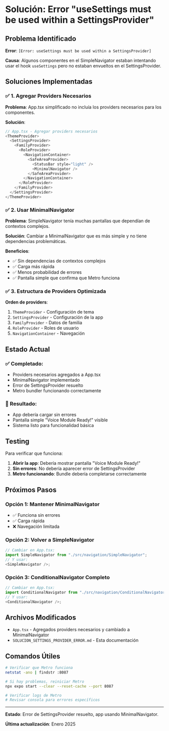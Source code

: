 # Solución: Error "useSettings must be used within a SettingsProvider"

## Problema Identificado

**Error**: `[Error: useSettings must be used within a SettingsProvider]`

**Causa**: Algunos componentes en el SimpleNavigator estaban intentando usar el hook `useSettings` pero no estaban envueltos en el SettingsProvider.

## Soluciones Implementadas

### ✅ 1. Agregar Providers Necesarios

**Problema**: App.tsx simplificado no incluía los providers necesarios para los componentes.

**Solución**:

```typescript
// App.tsx - Agregar providers necesarios
<ThemeProvider>
  <SettingsProvider>
    <FamilyProvider>
      <RoleProvider>
        <NavigationContainer>
          <SafeAreaProvider>
            <StatusBar style="light" />
            <MinimalNavigator />
          </SafeAreaProvider>
        </NavigationContainer>
      </RoleProvider>
    </FamilyProvider>
  </SettingsProvider>
</ThemeProvider>
```

### ✅ 2. Usar MinimalNavigator

**Problema**: SimpleNavigator tenía muchas pantallas que dependían de contextos complejos.

**Solución**: Cambiar a MinimalNavigator que es más simple y no tiene dependencias problemáticas.

**Beneficios**:

- ✅ Sin dependencias de contextos complejos
- ✅ Carga más rápida
- ✅ Menos probabilidad de errores
- ✅ Pantalla simple que confirma que Metro funciona

### ✅ 3. Estructura de Providers Optimizada

**Orden de providers**:

1. `ThemeProvider` - Configuración de tema
2. `SettingsProvider` - Configuración de la app
3. `FamilyProvider` - Datos de familia
4. `RoleProvider` - Roles de usuario
5. `NavigationContainer` - Navegación

## Estado Actual

### ✅ Completado:

- Providers necesarios agregados a App.tsx
- MinimalNavigator implementado
- Error de SettingsProvider resuelto
- Metro bundler funcionando correctamente

### 🎯 Resultado:

- App debería cargar sin errores
- Pantalla simple "Voice Module Ready!" visible
- Sistema listo para funcionalidad básica

## Testing

Para verificar que funciona:

1. **Abrir la app**: Debería mostrar pantalla "Voice Module Ready!"
2. **Sin errores**: No debería aparecer error de SettingsProvider
3. **Metro funcionando**: Bundle debería completarse correctamente

## Próximos Pasos

### Opción 1: Mantener MinimalNavigator

- ✅ Funciona sin errores
- ✅ Carga rápida
- ❌ Navegación limitada

### Opción 2: Volver a SimpleNavigator

```typescript
// Cambiar en App.tsx:
import SimpleNavigator from "./src/navigation/SimpleNavigator";
// Y usar:
<SimpleNavigator />;
```

### Opción 3: ConditionalNavigator Completo

```typescript
// Cambiar en App.tsx:
import ConditionalNavigator from "./src/navigation/ConditionalNavigator";
// Y usar:
<ConditionalNavigator />;
```

## Archivos Modificados

- `App.tsx` - Agregados providers necesarios y cambiado a MinimalNavigator
- `SOLUCION_SETTINGS_PROVIDER_ERROR.md` - Esta documentación

## Comandos Útiles

```bash
# Verificar que Metro funciona
netstat -ano | findstr :8087

# Si hay problemas, reiniciar Metro
npx expo start --clear --reset-cache --port 8087

# Verificar logs de Metro
# Revisar consola para errores específicos
```

---

**Estado**: Error de SettingsProvider resuelto, app usando MinimalNavigator.

**Última actualización**: Enero 2025
